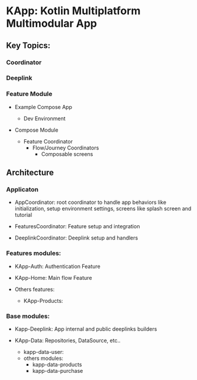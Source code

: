 # KApp: Kotlin Multiplatform Multimodular App

## Key Topics:

### Coordinator

### Deeplink

### Feature Module
  
  - Example Compose App
    - Dev Environment
  
  - Compose Module
    - Feature Coordinator
        - Flow/Journey Coordinators
            - Composable screens

## Architecture

### Applicaton

- AppCoordinator: root coordinator to handle app behaviors like initialization, setup environment settings, screens like splash screen and tutorial

- FeaturesCoordinator: Feature setup and integration

- DeeplinkCoordinator: Deeplink setup and handlers

### Features modules:

- KApp-Auth: Authentication Feature
- KApp-Home: Main flow Feature

- Others features:
    - KApp-Products:
    

### Base modules:

- Kapp-Deeplink: App internal and public deeplinks builders

- KApp-Data: Repositories, DataSource, etc..

    - kapp-data-user: 
    - others modules:
        - kapp-data-products
        - kapp-data-purchase 